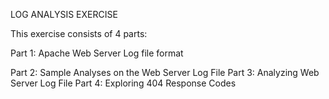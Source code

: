LOG ANALYSIS EXERCISE

This exercise consists of 4 parts:

Part 1: Apache Web Server Log file format

Part 2: Sample Analyses on the Web Server Log File
Part 3: Analyzing Web Server Log File
Part 4: Exploring 404 Response Codes
